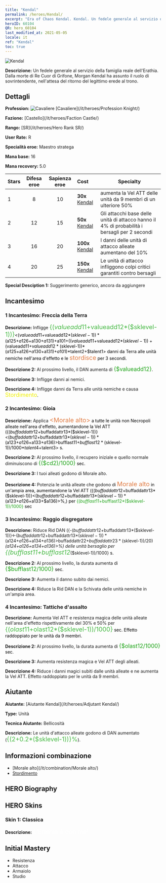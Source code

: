 ```yaml
---
title: "Kendal"
permalink: /heroes/Kendal/
excerpt: "Era of Chaos Kendal. Kendal. Un fedele generale al servizio della famiglia reale dell'Erathia. Dalla morte di Re Cuor di Grifone, Morgan Kendal ha assunto il ruolo di sovrintendente, nell'attesa del ritorno del legittimo erede al trono."
heroID: 60104
QR: hero_60104
last_modified_at: 2021-05-05
locale: it
ref: "Kendal"
toc: true
---
```

  ![Kendal](/images/h/h_Kendel.jpg)

 **Descrizione:** Un fedele generale al servizio della famiglia reale dell'Erathia. Dalla morte di Re Cuor di Grifone, Morgan Kendal ha assunto il ruolo di sovrintendente, nell'attesa del ritorno del legittimo erede al trono.
## Dettagli
 **Profession:** ![Cavaliere](/images/h/h_prof_1.png)  [Cavaliere](/it/heroes/Profession Knight/)

 **Fazione:** [Castello](/it/heroes/Faction Castle/)

 **Rango:** [SR](/it/heroes/Hero Rank SR/)

 **User Rate:** R

 **Specialità eroe:** Maestro stratega

 **Mana base:** 16

 **Mana recovery:** 5.0


  | Stars | Difesa eroe | Sapienza eroe | Cost |     Specialty     |
  |---------|:---------------:|:---------------:|:--|--------------------|
  |    1    | 8 | 10 | **30x** [Kendal](/ItemsIT/her_363/) | <Gioia> aumenta la Vel ATT delle unità da 9 membri di un ulteriore 50% |
  |    2    | 12 | 15 | **50x** [Kendal](/ItemsIT/her_363/) | Gli attacchi base delle unità di attacco hanno il 4% di probabilità <stordire> i bersagli per 2 secondi |
  |    3    | 16 | 20 | **100x** [Kendal](/ItemsIT/her_363/) | I danni delle unità di attacco alleate aumentano del 10% |
  |    4    | 20 | 25 | **150x** [Kendal](/ItemsIT/her_363/) | Le unità di attacco infliggono colpi critici garantiti contro bersagli <storditi> |

 **Special Desciption 1:** Suggerimento generico, ancora da aggiungere

## Incantesimo
### 1 Incantesimo: Freccia della Terra
 **Descrizione:** Infligge <span style="color: #48b946;font-size:20px">{($valueadd11+$valueadd12*($sklevel-1))}</span><span style="color: black"><($valueadd11+$valueadd12*($sklevel-1))*($a125+$a126+$a130+$a131)+$a101+(($valueadd11+$valueadd12*($sklevel-1))+($valueadd11+$valueadd12*($sklevel-1))*($a125+$a126+$a130+$a131)+$a101)*$talent2+$talent1> danni da Terra alle unità nemiche nell'area d'effetto e le <span style="color: #e07c44;font-size:20px">stordisce</span><span style="color: black"> per 3 secondi.

 **Descrizione 2:** Al prossimo livello, il DAN aumenta di <span style="color: #1ca216;font-size:18px">{$valueadd12}</span><span style="color: black">.

 **Descrizione 3:** Infligge danni ai nemici.

 **Descrizione 4:** Infligge danni da Terra alle unità nemiche e causa <span style="color: #f0f000;font-size:18px">Stordimento</span><span style="color: black">.

### 2 Incantesimo: Gioia
 **Descrizione:** Applica <span style="color: #e07c44;font-size:20px">&lt;Morale alto&gt;</span><span style="color: black"> a tutte le unità non Necropoli alleate nell'area d'effetto, aumentandone la Vel ATT ({($buffaddattr12+$buffaddattr13*($sklevel-1))}<($buffaddattr12+$buffaddattr13*($sklevel-1))*($a123+$a126+$a133+$a136)>%). Durata: <span style="color: #48b946;font-size:20px">{($bufflast11+$bufflast12*($sklevel-1))/1000}</span><span style="color: black"><($bufflast11+$bufflast12*($sklevel-1))/1000*$talent4+$talent3> s.

 **Descrizione 2:** Al prossimo livello, il recupero iniziale e quello normale diminuiscono di <span style="color: #1ca216;font-size:18px">{($cd2)/1000}</span><span style="color: black"> sec.

 **Descrizione 3:** I tuoi alleati godono di Morale alto.

 **Descrizione 4:** Potenzia le unità alleate che godono di <span style="color: #e07c44;font-size:20px">Morale alto</span><span style="color: black"> in un'ampia area, aumentandone la Vel ATT ({($buffaddattr12+$buffaddattr13*($sklevel-1))}<($buffaddattr12+$buffaddattr13*($sklevel-1))*($a123+$a126+$a133+$a136)>%,) per <span style="color: #1ca216">{($bufflast11+$bufflast12*($sklevel-1))/1000}</span><span style="color: black"> sec

### 3 Incantesimo: Raggio disgregatore
 **Descrizione:** Riduce Rid DAN ({-($buffaddattr12+$buffaddattr13*($sklevel-1))}<-($buffaddattr12+$buffaddattr13*($sklevel-1))*($a124+$a126+$a134+$a136)>%) e Schivata ({-($buffaddattr22+$buffaddattr23*($sklevel-1))/20}<-(($buffaddattr22+$buffaddattr23*($sklevel-1))/20)*($a124+$a126+$a134+$a136)>%) delle unità bersaglio per <span style="color: #48b946;font-size:20px">{($bufflast11+$bufflast12*($sklevel-1))/1000}</span><span style="color: black"> s.

 **Descrizione 2:** Al prossimo livello, la durata aumenta di <span style="color: #1ca216;font-size:18px">{$bufflast12/1000}</span><span style="color: black"> sec.

 **Descrizione 3:** Aumenta il danno subito dai nemici.

 **Descrizione 4:** Riduce la Rid DAN e la Schivata delle unità nemiche in un'ampia area.

### 4 Incantesimo: Tattiche d'assalto
 **Descrizione:** Aumenta Vel ATT e resistenza magica delle unità alleate nell'area d'effetto rispettivamente del 30% e 50% per <span style="color: #48b946;font-size:20px">{($olast11+$olast12*($sklevel-1))/1000}</span><span style="color: black"> sec. Effetto raddoppiato per le unità da 9 membri.

 **Descrizione 2:** Al prossimo livello, la durata aumenta di <span style="color: #1ca216;font-size:18px">{$olast12/1000}</span><span style="color: black"> sec.

 **Descrizione 3:**  Aumenta resistenza magica e Vel ATT degli alleati.

 **Descrizione 4:** Riduce i danni magici subiti dalle unità alleate e ne aumenta la Vel ATT. Effetto raddoppiato per le unità da 9 membri.


## Aiutante

 **Aiutante:**  [Aiutante Kendal](/it/heroes/Adjutant Kendal/) 

 **Type:**  Unità 

 **Tecnica Aiutante:**  Bellicosità 

 **Descrizione:** Le unità d'attacco alleate godono di DAN aumentato (<span style="color: #48b946;font-size:20px">{(2+0.2*($sklevel-1))}%</span><span style="color: black">).

## Informazioni combinazione

* [Morale alto](/it/combination/Morale alto/) 
* [Stordimento](/it/combination/Stordimento/) 

## HERO Biography

## HERO Skins
### Skin 1: **Classica**

 **Descrizione:** <span style="color: #ffffff;font-size:20px">L'Erathia è con me!</span>



## Initial Mastery
   - Resistenza
   - Attacco
   - Armaiolo
   - Studio
